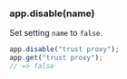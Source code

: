 <h3 id='app.disable'>app.disable(name)</h3>

Set setting `name` to `false`.

```js
app.disable("trust proxy");
app.get("trust proxy");
// => false
```
